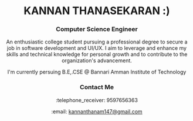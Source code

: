 <h1 align="center">KANNAN THANASEKARAN :)</h1>

### <p align="center">Computer Science Engineer</p>

<p align="center">An enthusiastic college student pursuing a professional degree to secure a job in software development and UI/UX. I aim to leverage and enhance my skills and technical knowledge for personal growth and to contribute to the organization's advancement.</p>

<p align="center">I'm currently persuing B.E,.CSE @ Bannari Amman Institute of Technology</p>


### <p align="center">Contact Me</p>
<p align="center">:telephone_receiver: 9597656363</p>
<p align="center">:email: <a href="mailto:kannanthanam147@gmail.com">kannanthanam147@gmail.com</a></p>

<!--
**KannanThanam/KannanThanam** is a ✨ _special_ ✨ repository because its `README.md` (this file) appears on your GitHub profile.

Here are some ideas to get you started:

- 🔭 I’m currently working on ...
- 🌱 I’m currently learning ...
- 👯 I’m looking to collaborate on ...
- 🤔 I’m looking for help with ...
- 💬 Ask me about ...

- 😄 Pronouns: ...
- ⚡ Fun fact: ...
-->
